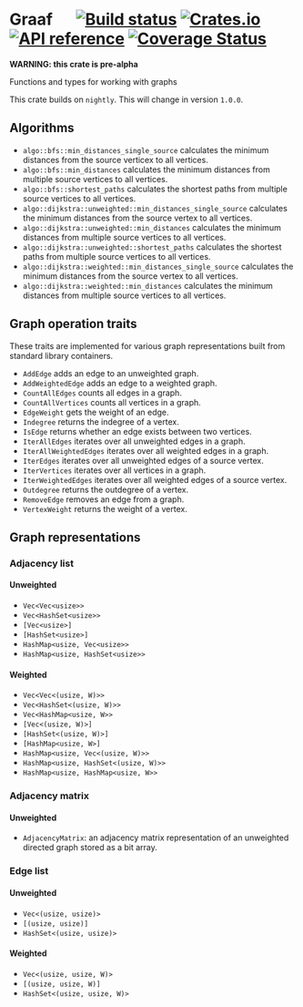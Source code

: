 # Graaf &emsp; [![Build status](https://github.com/bsdrks/graaf/actions/workflows/rust.yml/badge.svg)](https://github.com/bsdrks/graaf/actions) [![Crates.io](https://img.shields.io/crates/v/graaf.svg)](https://crates.io/crates/graaf) [![API reference](https://docs.rs/graaf/badge.svg)](https://docs.rs/graaf) [![Coverage Status](https://coveralls.io/repos/github/bsdrks/graaf/badge.svg?branch=integrate-coveralls)](https://coveralls.io/github/bsdrks/graaf?branch=integrate-coveralls)

**WARNING: this crate is pre-alpha**

Functions and types for working with graphs

This crate builds on `nightly`. This will change in version `1.0.0`.

## Algorithms

- `algo::bfs::min_distances_single_source` calculates the minimum distances from the source verticex to all vertices.
- `algo::bfs::min_distances` calculates the minimum distances from multiple source vertices to all vertices.
- `algo::bfs::shortest_paths` calculates the shortest paths from multiple source vertices to all vertices.
- `algo::dijkstra::unweighted::min_distances_single_source` calculates the minimum distances from the source vertex to all vertices.
- `algo::dijkstra::unweighted::min_distances` calculates the minimum distances from multiple source vertices to all vertices.
- `algo::dijkstra::unweighted::shortest_paths` calculates the shortest paths from multiple source vertices to all vertices.
- `algo::dijkstra::weighted::min_distances_single_source` calculates the minimum distances from the source vertex to all vertices.
- `algo::dijkstra::weighted::min_distances` calculates the minimum distances from multiple source vertices to all vertices.

## Graph operation traits

These traits are implemented for various graph representations built from standard library containers.

- `AddEdge` adds an edge to an unweighted graph.
- `AddWeightedEdge` adds an edge to a weighted graph.
- `CountAllEdges` counts all edges in a graph.
- `CountAllVertices` counts all vertices in a graph.
- `EdgeWeight` gets the weight of an edge.
- `Indegree` returns the indegree of a vertex.
- `IsEdge` returns whether an edge exists between two vertices.
- `IterAllEdges` iterates over all unweighted edges in a graph.
- `IterAllWeightedEdges` iterates over all weighted edges in a graph.
- `IterEdges` iterates over all unweighted edges of a source vertex.
- `IterVertices` iterates over all vertices in a graph.
- `IterWeightedEdges` iterates over all weighted edges of a source vertex.
- `Outdegree` returns the outdegree of a vertex.
- `RemoveEdge` removes an edge from a graph.
- `VertexWeight` returns the weight of a vertex.

## Graph representations

### Adjacency list

#### Unweighted

- `Vec<Vec<usize>>`
- `Vec<HashSet<usize>>`
- `[Vec<usize>]`
- `[HashSet<usize>]`
- `HashMap<usize, Vec<usize>>`
- `HashMap<usize, HashSet<usize>>`

#### Weighted

- `Vec<Vec<(usize, W)>>`
- `Vec<HashSet<(usize, W)>>`
- `Vec<HashMap<usize, W>>`
- `[Vec<(usize, W)>]`
- `[HashSet<(usize, W)>]`
- `[HashMap<usize, W>]`
- `HashMap<usize, Vec<(usize, W)>>`
- `HashMap<usize, HashSet<(usize, W)>>`
- `HashMap<usize, HashMap<usize, W>>`

### Adjacency matrix

#### Unweighted

- `AdjacencyMatrix`: an adjacency matrix representation of an unweighted directed graph stored as a bit array.

### Edge list

#### Unweighted

- `Vec<(usize, usize)>`
- `[(usize, usize)]`
- `HashSet<(usize, usize)>`

#### Weighted

- `Vec<(usize, usize, W)>`
- `[(usize, usize, W)]`
- `HashSet<(usize, usize, W)>`
